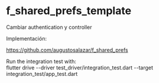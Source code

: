 # f_shared_prefs_template

Cambiar authentication y controller

Implementación:

https://github.com/augustosalazar/f_shared_prefs

Run the integration test with:  
flutter drive --driver test_driver/integration_test.dart --target integration_test/app_test.dart
